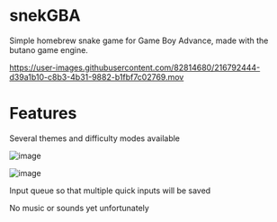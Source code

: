 # snekGBA
 Simple homebrew snake game for Game Boy Advance, made with the butano game engine.


https://user-images.githubusercontent.com/82814680/216792444-d39a1b10-c8b3-4b31-9882-b1fbf7c02769.mov

# Features

Several themes and difficulty modes available

![image](https://user-images.githubusercontent.com/82814680/216792699-52d90e90-e59b-41ac-b534-f37d1fb6466d.png)

![image](https://user-images.githubusercontent.com/82814680/216792756-d887b689-46fa-4ea4-a5dc-76f91685e2d2.png)

Input queue so that multiple quick inputs will be saved

No music or sounds yet unfortunately